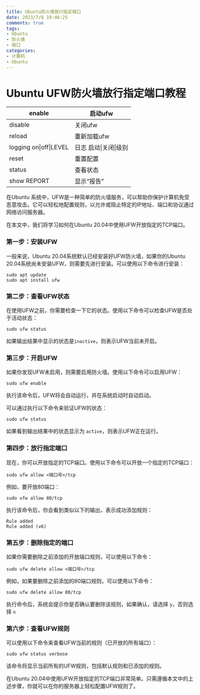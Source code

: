 ```yaml
---
title: Ubuntu防火墙放行指定端口
date: 2023/7/8 19:46:25
comments: true
tags: 
- Ubuntu
- 防火墙
- 端口
categories: 
- 计算机
- Ubuntu
---
```


# Ubuntu  UFW防火墙放行指定端口教程

| enable                 | 启动ufw               |
| ---------------------- | --------------------- |
| disable                | 关闭ufw               |
| reload                 | 重新加载ufw           |
| logging on\|off\|LEVEL | 日志 启动\|关闭\|级别 |
| reset                  | 重置配置              |
| status                 | 查看状态              |
| show REPORT            | 显示“报告”            |

在Ubuntu 系统中，UFW是一种简单的防火墙服务，可以帮助你保护计算机免受恶意攻击。它可以轻松地配置规则，以允许或阻止特定的IP地址、端口和协议通过网络访问服务器。

在本文中，我们将学习如何在Ubuntu 20.04中使用UFW开放指定的TCP端口。

### **第一步：安装UFW**

一般来说，Ubuntu 20.04系统默认已经安装好UFW防火墙，如果你的Ubuntu 20.04系统尚未安装UFW，则需要先进行安装。可以使用以下命令进行安装：

```text
sudo apt update
sudo apt install ufw
```

### **第二步：查看UFW状态**

在使用UFW之前，你需要检查一下它的状态。使用以下命令可以检查UFW是否处于活动状态：

```text
sudo ufw status
```

如果输出结果中显示的状态是`inactive`，则表示UFW当前未开启。

### **第三步：开启UFW**

如果你发现UFW未启用，则需要启用防火墙。使用以下命令可以启用UFW：

```text
sudo ufw enable
```

执行该命令后，UFW将会自动运行，并在系统启动时自动启动。

可以通过执行以下命令来验证UFW的状态：

```text
sudo ufw status
```

如果看到输出结果中的状态显示为 `active`，则表示UFW正在运行。

### **第四步：放行指定端口**

现在，你可以开放指定的TCP端口。使用以下命令可以开放一个指定的TCP端口：

```text
sudo ufw allow <端口号>/tcp
```

例如，要开放80端口：

```text
sudo ufw allow 80/tcp
```

执行该命令后，你会看到类似以下的输出，表示成功添加规则：

```text
Rule added
Rule added (v6)
```

### **第五步：删除指定的端口**

如果你需要删除之前添加的开放端口规则，可以使用以下命令：

```text
sudo ufw delete allow <端口号>/tcp
```

例如，如果要删除之前添加的80端口规则，可以使用以下命令：

```text
sudo ufw delete allow 80/tcp
```

执行命令后，系统会提示你是否确认要删除该规则，如果确认，请选择 `y`，否则选择 `n`

### **第六步：查看UFW规则**

可以使用以下命令来查看UFW当前的规则（已开放的所有端口）：

```text
sudo ufw status verbose
```

该命令将显示当前所有的UFW规则，包括默认规则和已添加的规则。

在Ubuntu 20.04中使用UFW开放指定的TCP端口非常简单。只需遵循本文中的上述步骤，你就可以在你的服务器上轻松配置UFW规则了。